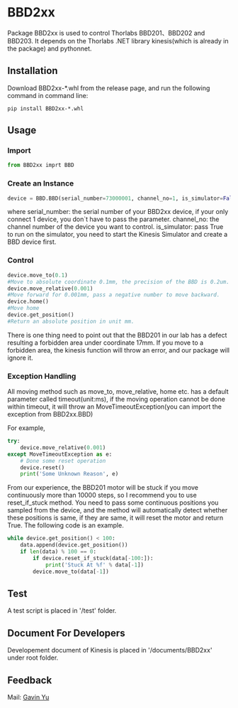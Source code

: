 # BBD2xx

Package BBD2xx is used to control Thorlabs BBD201、BBD202 and BBD203.
It depends on the Thorlabs .NET library kinesis(which is already in the package) and pythonnet.

## Installation

Download BBD2xx-\*.whl from the release page, and run the following command in command line:

```shell
pip install BBD2xx-*.whl
```

## Usage

### Import

```Python
from BBD2xx imprt BBD
```

### Create an Instance
  
```Python
device = BBD.BBD(serial_number=73000001, channel_no=1, is_simulator=False)
```

where 
serial_number: the serial number of your BBD2xx device, if your only connect 1 device, you don`t have to pass the parameter.
channel_no: the channel number of the device you want to control.
is_simulator: pass True to run on the simulator, you need to start the Kinesis Simulator and create a BBD device first.

### Control

```Python
device.move_to(0.1)
#Move to absolute coordinate 0.1mm, the precision of the BBD is 0.2um.
device.move_relative(0.001)
#Move forward for 0.001mm, pass a negative number to move backward.
device.home()
#Move home 
device.get_position()
#Return an absolute position in unit mm.
```
There is one thing need to point out that the BBD201 in our lab has a defect resulting a forbidden area under coordinate 17mm. If you move to a forbidden area, the kinesis function will throw an error, and our package will ignore it.

### Exception Handling

All moving method such as move_to, move_relative, home etc. has a default parameter called timeout(unit:ms), if the moving operation cannot be done within timeout, it will throw an MoveTimeoutException(you can import the exception from BBD2xx.BBD)

For example,
```Python
try:
    device.move_relative(0.001)
except MoveTimeoutException as e:
    # Done some reset operation
    device.reset()
    print('Some Unknown Reason', e)
```

From our experience, the BBD201 motor will be stuck if you move continuously more than 10000 steps, so I recommend you to use reset_if_stuck method. You need to pass some continuous positions you sampled from the device, and the method will automatically detect whether these positions is same, if they are same, it will reset the motor and return True. The following code is an example.

```Python
while device.get_position() < 100:
	data.append(device.get_position())
	if len(data) % 100 == 0:
		if device.reset_if_stuck(data[-100:]):
			print('Stuck At %f' % data[-1])
		device.move_to(data[-1])
```

## Test

A test script is placed in '/test' folder.

## Document For Developers

Developement document of Kinesis is placed in '/documents/BBD2xx' under root folder.

## Feedback

Mail: [Gavin Yu](mailto:jw.yu@zju.edu.cn)

